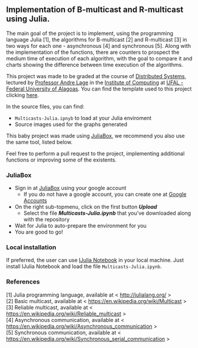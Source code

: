 ## Implementation of B-multicast and R-multicast using Julia.

<nav style='font-align:justify'>The main goal of the project is to implement, using the programming language Julia [1], the algorithms for B-multicast [2] and R-multicast [3] in two ways for each one - asynchronous [4] and synchronous [5]. Along with the implementation of the functions, there are counters to prospect the medium time of execution of each algorithm, with the goal to compare it and charts showing the difference between time execution of the algorithms.

This project was made to be graded at the course of <a href="https://sites.google.com/a/ic.ufal.br/andrelage/home/lectures/2015-2" target="_blank">Distributed Systems</a>, lectured by <a href="https://github.com/proflage/" target="_blank">Professor Andre Lage</a> in the <a href="http://www.ic.ufal.br" target="_blank">Institute of Computing</a> at <a href="http://www.ufal.edu.br" target="_blank">UFAL - Federal University of Alagoas</a>. You can find the template used to this project clicking <a href="https://github.com/proflage/teaching/tree/master/2015.2-SD-trabalho-pratico" target="_blank">here</a>.

In the source files, you can find:

- `Multicasts-Julia.ipnyb` to load at your Julia enviroment
- Source images used for the graphs generated

This baby project was made using <a href="https://juliabox.org" target="_blank">JuliaBox</a>, we recommend you also use the same tool, listed below.

Feel free to perform a pull request to the project, implementing additional functions or improving some of the existents.</nav>

### JuliaBox

<ul>
	<li>Sign in at <a href="https://juliabox.org" target="_blank">JuliaBox</a> using your google account
		<ul>
 			<li>If you do not have a google account, you can create one at <a href="https://accounts.google.com/sigNup" target="_blank">Google Accounts</a></li>
 		</ul></li>
 	<li>On the right sub-topmenu, click on the first button <b><i>Upload</i></b>
 		<ul>
 			<li>Select the file <b><i>Multicasts-Julia.ipynb</b></i> that you've downloaded along with the repository</li>
 		</ul></li>
	<li>Wait for Julia to auto-prepare the environment for you</li>
 	<li>You are good to go!</li>
 </ul>

### Local installation

If preferred, the user can use [IJulia Notebook](https://github.com/JuliaLang/IJulia.jl) in your local machine.
Just install IJulia Notebook and load the file `Multicasts-Julia.ipynb`. 

### References

[1] Julia programming language, available at < http://julialang.org/ > <br>
[2] Basic multicast, available at < https://en.wikipedia.org/wiki/Multicast > <br>
[3] Reliable multicast, available at < https://en.wikipedia.org/wiki/Reliable_multicast > <br>
[4] Asynchronous communication, available at < https://en.wikipedia.org/wiki/Asynchronous_communication > <br>
[5] Synchronous communication, available at < https://en.wikipedia.org/wiki/Synchronous_serial_communication > <br>

